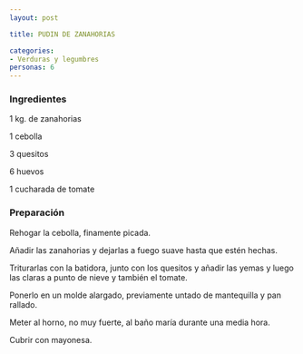```yaml
---
layout: post

title: PUDIN DE ZANAHORIAS

categories:
- Verduras y legumbres
personas: 6 
---
```


<h3>Ingredientes</h3>
1 kg. de zanahorias

1 cebolla

3 quesitos

6 huevos

1 cucharada de tomate

<h3>Preparación</h3>
Rehogar la cebolla, finamente picada.

Añadir las zanahorias y dejarlas a fuego suave hasta que estén hechas.

Triturarlas con la batidora, junto con los quesitos y añadir las yemas y luego las claras a punto de nieve y también el tomate.

Ponerlo en un molde alargado, previamente untado de mantequilla y pan rallado.

Meter al horno, no muy fuerte, al baño maría durante una media hora.

Cubrir con mayonesa.
